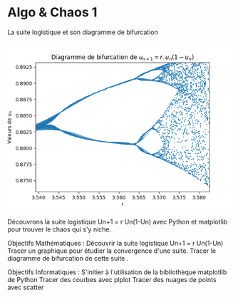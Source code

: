 # Algo & Chaos 1

La suite logistique et son diagramme de bifurcation

![Bifurcation3.png](./docs/Bifurcation3.png?raw=true "Bifurcation3.png")

Découvrons la suite logistique Un+1 = r Un(1-Un) avec Python et matplotlib pour trouver le chaos qui s'y niche.

Objectifs Mathématiques :
Découvrir la suite logistique Un+1 = r Un(1-Un)
Tracer un graphique pour étudier la convergence d'une suite.
Tracer le diagramme de bifurcation de cette suite .

Objectifs Informatiques :
S'initier à l'utilisation de la bibliothèque matplotlib de Python
Tracer des courbes avec plplot
Tracer des nuages de points avec scatter
